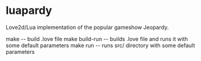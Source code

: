 luapardy
========

Love2d/Lua implementation of the popular gameshow Jeopardy.


make           -- build .love file
make build-run -- builds .love file and runs it with some default parameters
make run       -- runs src/ directory with some default parameters
